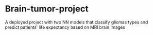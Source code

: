 # Brain-tumor-project
A deployed project with two NN models that classify gliomas types and predict patients' life expectancy based on MRI brain images
